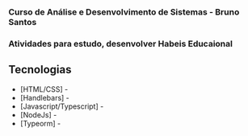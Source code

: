 ### Curso de Análise e Desenvolvimento de Sistemas - Bruno Santos
### Atividades para estudo, desenvolver Habeis Educaional
## Tecnologias
- [HTML/CSS] - 
- [Handlebars] - 
- [Javascript/Typescript] -
- [NodeJs] - 
- [Typeorm] - 
